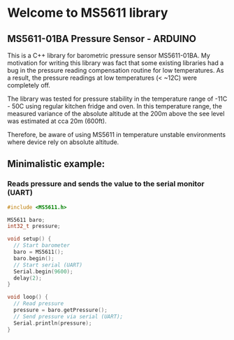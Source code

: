 # Welcome to MS5611 library

## MS5611-01BA Pressure Sensor - ARDUINO

This is a C++ library for barometric pressure sensor MS5611-01BA.
My motivation for writing this library was fact that some existing libraries had a bug
in the pressure reading compensation routine for low temperatures. As a result,
the pressure readings at low temperatures (< ~12C) were completely off.

The library was tested for pressure stability in the temperature range of -11C - 50C
using regular kitchen fridge and oven. In this temperature range, the measured variance
of the absolute altitude at the 200m above the see level was estimated at cca 20m (600ft).

Therefore, be aware of using MS5611 in temperature unstable environments where device rely on absolute
altitude.

## Minimalistic example:

### Reads pressure and sends the value to the serial monitor (UART)

```cpp
#include <MS5611.h>

MS5611 baro;
int32_t pressure;

void setup() {
  // Start barometer
  baro = MS5611();
  baro.begin();
  // Start serial (UART)
  Serial.begin(9600);
  delay(2);
}

void loop() {
  // Read pressure
  pressure = baro.getPressure();
  // Send pressure via serial (UART);
  Serial.println(pressure);
}
```

